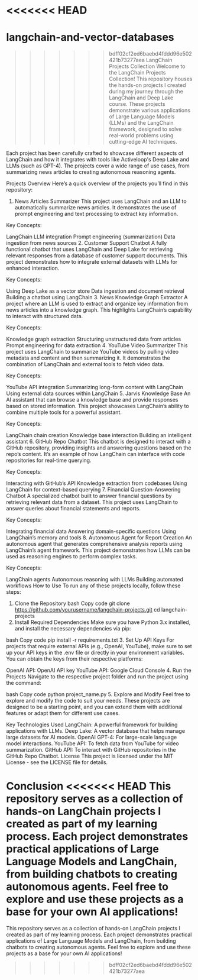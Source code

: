 <<<<<<< HEAD
=======
# langchain-and-vector-databases
>>>>>>> bdff02cf2ed6baebd4fddd96e502421b73277aea
LangChain Projects Collection
Welcome to the LangChain Projects Collection! This repository houses the hands-on projects I created during my journey through the LangChain and Deep Lake course. These projects demonstrate various applications of Large Language Models (LLMs) and the LangChain framework, designed to solve real-world problems using cutting-edge AI techniques.

Each project has been carefully crafted to showcase different aspects of LangChain and how it integrates with tools like Activeloop's Deep Lake and LLMs (such as GPT-4). The projects cover a wide range of use cases, from summarizing news articles to creating autonomous reasoning agents.

Projects Overview
Here’s a quick overview of the projects you’ll find in this repository:

1. News Articles Summarizer
This project uses LangChain and an LLM to automatically summarize news articles. It demonstrates the use of prompt engineering and text processing to extract key information.

Key Concepts:

LangChain LLM integration
Prompt engineering (summarization)
Data ingestion from news sources
2. Customer Support Chatbot
A fully functional chatbot that uses LangChain and Deep Lake for retrieving relevant responses from a database of customer support documents. This project demonstrates how to integrate external datasets with LLMs for enhanced interaction.

Key Concepts:

Using Deep Lake as a vector store
Data ingestion and document retrieval
Building a chatbot using LangChain
3. News Knowledge Graph Extractor
A project where an LLM is used to extract and organize key information from news articles into a knowledge graph. This highlights LangChain’s capability to interact with structured data.

Key Concepts:

Knowledge graph extraction
Structuring unstructured data from articles
Prompt engineering for data extraction
4. YouTube Video Summarizer
This project uses LangChain to summarize YouTube videos by pulling video metadata and content and then summarizing it. It demonstrates the combination of LangChain and external tools to fetch video data.

Key Concepts:

YouTube API integration
Summarizing long-form content with LangChain
Using external data sources within LangChain
5. Jarvis Knowledge Base
An AI assistant that can browse a knowledge base and provide responses based on stored information. This project showcases LangChain’s ability to combine multiple tools for a powerful assistant.

Key Concepts:

LangChain chain creation
Knowledge base interaction
Building an intelligent assistant
6. GitHub Repo Chatbot
This chatbot is designed to interact with a GitHub repository, providing insights and answering questions based on the repo’s content. It’s an example of how LangChain can interface with code repositories for real-time querying.

Key Concepts:

Interacting with GitHub’s API
Knowledge extraction from codebases
Using LangChain for context-based querying
7. Financial Question-Answering Chatbot
A specialized chatbot built to answer financial questions by retrieving relevant data from a dataset. This project uses LangChain to answer queries about financial statements and reports.

Key Concepts:

Integrating financial data
Answering domain-specific questions
Using LangChain’s memory and tools
8. Autonomous Agent for Report Creation
An autonomous agent that generates comprehensive analysis reports using LangChain’s agent framework. This project demonstrates how LLMs can be used as reasoning engines to perform complex tasks.

Key Concepts:

LangChain agents
Autonomous reasoning with LLMs
Building automated workflows
How to Use
To run any of these projects locally, follow these steps:

1. Clone the Repository
bash
Copy code
git clone https://github.com/yourusername/langchain-projects.git
cd langchain-projects
2. Install Required Dependencies
Make sure you have Python 3.x installed, and install the necessary dependencies via pip:

bash
Copy code
pip install -r requirements.txt
3. Set Up API Keys
For projects that require external APIs (e.g., OpenAI, YouTube), make sure to set up your API keys in the .env file or directly in your environment variables. You can obtain the keys from their respective platforms:

OpenAI API: OpenAI API key
YouTube API: Google Cloud Console
4. Run the Projects
Navigate to the respective project folder and run the project using the command:

bash
Copy code
python project_name.py
5. Explore and Modify
Feel free to explore and modify the code to suit your needs. These projects are designed to be a starting point, and you can extend them with additional features or adapt them for different use cases.

Key Technologies Used
LangChain: A powerful framework for building applications with LLMs.
Deep Lake: A vector database that helps manage large datasets for AI models.
OpenAI GPT-4: For large-scale language model interactions.
YouTube API: To fetch data from YouTube for video summarization.
GitHub API: To interact with GitHub repositories in the GitHub Repo Chatbot.
License
This project is licensed under the MIT License - see the LICENSE file for details.

Conclusion
<<<<<<< HEAD
This repository serves as a collection of hands-on LangChain projects I created as part of my learning process. Each project demonstrates practical applications of Large Language Models and LangChain, from building chatbots to creating autonomous agents. Feel free to explore and use these projects as a base for your own AI applications!
=======
This repository serves as a collection of hands-on LangChain projects I created as part of my learning process. Each project demonstrates practical applications of Large Language Models and LangChain, from building chatbots to creating autonomous agents. Feel free to explore and use these projects as a base for your own AI applications!
>>>>>>> bdff02cf2ed6baebd4fddd96e502421b73277aea
